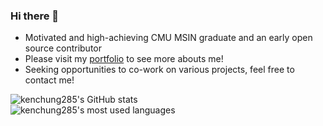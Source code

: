 ### Hi there 👋

* Motivated and high-achieving CMU MSIN graduate and an early open source contributor
* Please visit my [portfolio](https://kenchung285.github.io) to see more abouts me!
* Seeking opportunities to co-work on various projects, feel free to contact me!

<picture>
  <source
    srcset="https://github-readme-stats-sigma-five.vercel.app/api?username=kenchung285&show_icons=true&theme=tokyonight"
    media="(prefers-color-scheme: dark)"
  />
  <source
    srcset="https://github-readme-stats-sigma-five.vercel.app/api?username=kenchung285&show_icons=true"
    media="(prefers-color-scheme: light), (prefers-color-scheme: no-preference)"
  />
  <img alt="kenchung285's GitHub stats" src="https://github-readme-stats-sigma-five.vercel.app/api?username=kenchung285&show_icons=true&theme=tokyonight" />
</picture>

<br />

<picture>
  <source
    srcset="https://github-readme-stats.vercel.app/api/top-langs/?username=kenchung285&exclude_repo=Tower-Defense&hide=verilog,html,qml,matlab,css,makefile&theme=tokyonight"
    media="(prefers-color-scheme: dark)"
  />
  <source
    srcset="https://github-readme-stats.vercel.app/api/top-langs/?username=kenchung285&exclude_repo=Tower-Defense&hide=verilog,html,qml,matlab,css,makefile"
    media="(prefers-color-scheme: light), (prefers-color-scheme: no-preference)"
  />
<img alt="kenchung285's most used languages"
     src="https://github-readme-stats.vercel.app/api/top-langs/?username=kenchung285&exclude_repo=Tower-Defense&hide=verilog,html,qml,matlab,css,makefile&theme=tokyonight" />
</picture>
